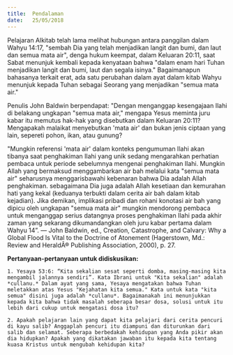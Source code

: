```yaml
---
title:  Pendalaman
date:   25/05/2018
---
```


Pelajaran Alkitab telah lama melihat hubungan antara panggilan dalam Wahyu 14:17, "sembah Dia yang telah menjadikan langit dan bumi, dan laut dan semua mata air", denga hukum keempat, dalam Keluaran 20:11, saat Sabat menunjuk kembali kepada kenyataan bahwa "dalam enam hari Tuhan menjadikan langit dan bumi, laut dan segala isinya." Bagaimanapun bahasanya terkait erat, ada satu perubahan dalam ayat dalam kitab Wahyu menunjuk kepada Tuhan sebagai Seorang yang menjadikan "semua mata air."

Penulis John Baldwin berpendapat: "Dengan menganggap kesengajaan Ilahi di belakang ungkapan "semua mata air," mengapa Yesus meminta juru kabar itu memutus hak-hak yang disebutkan dalam Keluaran 20:11? Mengapakah malaikat menyebutkan 'mata air' dan bukan jenis ciptaan yang lain, sepereti pohon, ikan, atau gunung?

"Mungkin referensi 'mata air' dalam konteks pengumuman Ilahi akan tibanya saat penghakiman Ilahi yang unik sedang mengarahkan perhatian pembaca untuk periode sebelumnya mengenai penghakiman Ilahi. Mungkin Allah yang bermaksud menggambarkan air bah melalui kata "semua mata air" seharusnya menggarisbawahi kebenaran bahwa Dia adalah Allah penghakiman. sebagaimana Dia juga adalah Allah kesetiaan dan kemurahan hati yang kekal (keduanya terbukti dalam cerita air bah dalam kitab kejadian). Jika demikan, implikasi pribadi dan rohani konotasi air bah yang dipicu oleh ungkapan "semua mata air" mungkin mendorong pembaca untuk menganggap serius datangnya proses penghakiman Ilahi pada akhir zaman yang sekarang dikumandangkan oleh juru kabar pertama dalam Wahyu 14”. — John Baldwin, ed., Creation, Catastrophe, and Calvary: Why a Global Flood Is Vital to the Doctrine of Atonement (Hagerstown, Md.: Review and HeraldÂ® Publishing Association, 2000), p. 27.

**Pertanyaan-pertanyaan untuk didiskusikan:**

`1. Yesaya 53:6: “Kita sekalian sesat seperti domba, masing-masing kita mengambil jalannya sendiri”. Kata Ibrani untuk "Kita sekalian" adalah *cullanu.* Dalam ayat yang sama, Yesaya mengatakan bahwa Tuhan meletakkan atas Yesus "Kejahatan kita semua." Kata untuk kata "kita semua" disini juga adalah *cullanu*. Bagaimanakah ini menunjukkan kepada kita bahwa tidak masalah seberapa besar dosa, solusi untuk itu lebih dari cukup untuk mengatasi dosa itu?`

`2. Apakah pelajaran lain yang dapat kita pelajari dari cerita pencuri di kayu salib? Anggaplah pencuri itu diampuni dan diturunkan dari salib dan selamat. Seberapa berbedakah kehidupan yang Anda pikir akan dia hidupkan? Apakah yang dikatakan jawaban itu kepada kita tentang kuasa Kristus untuk mengubah kehidupan kita?`